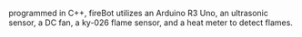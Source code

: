 programmed in C++, fireBot utilizes an Arduino R3 Uno, an ultrasonic sensor, a DC fan, a ky-026 flame sensor, and a heat meter to detect flames.
